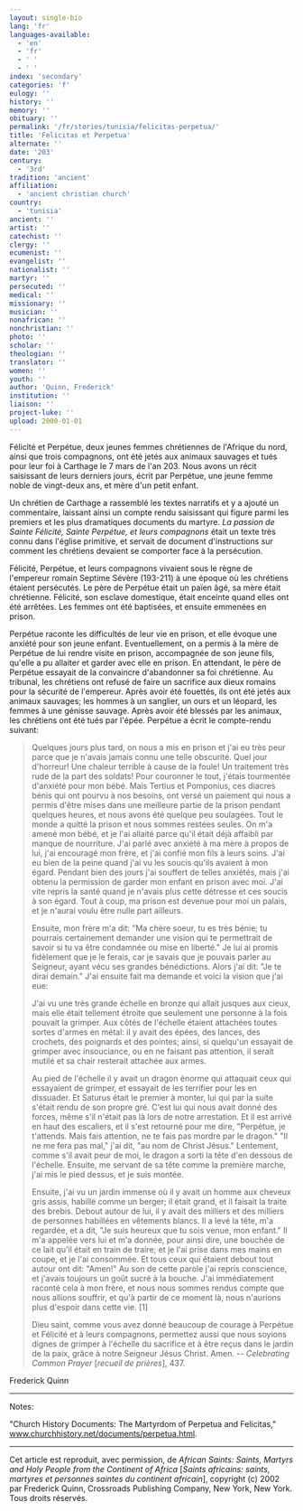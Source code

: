 ```yaml
---
layout: single-bio
lang: 'fr'
languages-available:
  - 'en'
  - 'fr'
  - ' '
  - ' '
index: 'secondary'
categories: 'f'
eulogy: ''
history: ''
memory: ''
obituary: ''
permalink: '/fr/stories/tunisia/felicitas-perpetua/'
title: 'Felicitas et Perpetua'
alternate: ''
date: '203'
century:
  - '3rd'
tradition: 'ancient'
affiliation:
  - 'ancient christian church'
country:
  - 'tunisia'
ancient: ''
artist: ''
catechist: ''
clergy: ''
ecumenist: ''
evangelist: ''
nationalist: ''
martyr: ''
persecuted: ''
medical: ''
missionary: ''
musician: ''
nonafrican: ''
nonchristian: ''
photo: ''
scholar: ''
theologian: ''
translator: ''
women: ''
youth: ''
author: 'Quinn, Frederick'
institution: ''
liaison: ''
project-luke: ''
upload: 2000-01-01
---
```



F&eacute;licit&eacute; et Perp&eacute;tue, deux jeunes femmes chrétiennes de l'Afrique du nord, ainsi que trois compagnons, ont été jetés aux animaux sauvages et tués pour leur foi à Carthage le 7 mars de l'an 203. Nous avons un récit saisissant de leurs derniers jours, écrit par Perp&eacute;tue, une jeune femme noble de vingt-deux ans, et mère d'un petit enfant.

Un chrétien de Carthage a rassemblé les textes narratifs et y a ajouté un commentaire, laissant ainsi un compte rendu saisissant qui figure parmi les premiers et les plus dramatiques documents du martyre. *La passion de Sainte F&eacute;licit&eacute;, Sainte Perp&eacute;tue, et leurs compagnons* était un texte très connu dans l'église primitive, et servait de document d'instructions sur comment les chrétiens devaient se comporter face à la persécution.

F&eacute;licit&eacute;, Perp&eacute;tue, et leurs compagnons vivaient sous le règne de l'empereur romain Septime Sévère (193-211) à une époque o&#249; les chrétiens étaient persécutés. Le père de Perp&eacute;tue était un païen âgé, sa mère était chrétienne. F&eacute;licit&eacute;, son esclave domestique, était enceinte quand elles ont été arrêtées. Les femmes ont été baptisées, et ensuite emmenées en prison.

Perp&eacute;tue raconte les difficultés de leur vie en prison, et elle évoque une anxiété pour son jeune enfant. Eventuellement, on a permis à la mère de Perp&eacute;tue  de lui rendre visite en prison, accompagnée de son jeune fils, qu'elle a pu allaiter et garder avec elle en prison. En attendant, le père de Perp&eacute;tue essayait de la convaincre d'abandonner sa foi chrétienne. Au tribunal, les chrétiens ont refusé de faire un sacrifice aux dieux romains pour la sécurité de l'empereur. Après avoir été fouettés, ils ont été jetés aux animaux sauvages; les hommes à un sanglier, un ours et un léopard, les femmes à une génisse sauvage. Après avoir été blessés par les animaux, les chrétiens ont été tués par l'épée. Perp&eacute;tue  a écrit le compte-rendu suivant:

> Quelques jours plus tard, on nous a mis en prison et j'ai eu très peur parce que je n'avais jamais connu une telle obscurité. Quel jour d'horreur! Une chaleur terrible à cause de la foule! Un traitement très rude de la part des soldats! Pour couronner le tout, j'étais tourmentée d'anxiété pour mon bébé. Mais Tertius et Pomponius, ces diacres bénis qui ont pourvu à nos besoins, ont versé un paiement qui nous a permis d'être mises dans une meilleure partie de la prison pendant quelques heures, et nous avons été quelque peu soulagées. Tout le monde a quitté la prison et nous sommes restées seules. On m'a amené mon bébé, et je l'ai allaité parce qu'il était déjà affaibli par manque de nourriture. J'ai parlé avec anxiété à ma mère à propos de lui, j'ai encouragé mon frère, et j'ai confié mon fils à leurs soins. J'ai eu bien de la peine quand j'ai vu les soucis qu'ils avaient à mon égard. Pendant bien des jours j'ai souffert de telles anxiétés, mais j'ai obtenu la permission de garder mon enfant en prison avec moi. J'ai vite repris la santé quand je n'avais plus cette détresse et ces soucis à son égard. Tout à coup, ma prison est devenue pour moi un palais, et je n'aurai voulu être nulle part ailleurs.
> 
> Ensuite, mon frère m'a dit: "Ma chère soeur, tu es très bénie; tu pourrais certainement demander une vision qui te permettrait de savoir si tu va être condamnée ou mise en liberté." Je lui ai promis fidèlement que je le ferais, car je savais que je pouvais parler au Seigneur, ayant vécu ses grandes bénédictions. Alors j'ai dit: "Je te dirai demain." J'ai ensuite fait ma demande et voici la vision que j'ai eue:
> 
> J'ai vu une très grande échelle en bronze qui allait jusques aux cieux, mais elle était tellement étroite que seulement une personne à la fois pouvait la grimper. Aux côtés de l'échelle étaient attachées toutes sortes d'armes en métal: il y avait des épées, des lances, des crochets, des poignards et des pointes; ainsi, si quelqu'un essayait de grimper avec insouciance, ou en ne faisant pas attention, il serait mutilé et sa chair resterait attachée aux armes.
> 
> Au pied de l'échelle il y avait un dragon énorme qui attaquait ceux qui essayaient de grimper, et essayait de les terrifier pour les en dissuader. Et Saturus était le premier à monter, lui qui par la suite s'était rendu de son propre gré. C'est lui qui nous avait donné des forces, même s'il n'était pas là lors de notre arrestation. Et il est arrivé en haut des escaliers, et il s'est retourné pour me dire, "Perp&eacute;tue, je t'attends. Mais fais attention, ne te fais pas mordre par le dragon." "Il ne me fera pas mal," j'ai dit, "au nom de Christ Jésus." Lentement, comme s'il avait peur de moi, le dragon a sorti la tête d'en dessous de l'échelle. Ensuite, me servant de sa tête comme la première marche, j'ai mis le pied dessus, et je suis montée.
> 
> Ensuite, j'ai vu un jardin immense où il y avait un homme aux cheveux gris assis, habillé comme un berger; il était grand, et il faisait la traite des brebis. Debout autour de lui, il y avait des milliers et des milliers de personnes habillées en vêtements blancs. Il a levé la tête, m'a regardée, et a dit, "Je suis heureux que tu sois venue, mon enfant." Il m'a appelée vers lui et m'a donnée, pour ainsi dire, une bouchée de ce lait qu'il était en train de traire; et je l'ai prise dans mes mains en coupe, et je l'ai consommée. Et tous ceux qui étaient debout tout autour ont dit: "Amen!" Au son de cette parole j'ai repris conscience, et j'avais toujours un goût sucré à la bouche. J'ai immédiatement raconté cela à mon frère, et nous nous sommes rendus compte que nous allions souffrir, et qu'à partir de ce moment là, nous n'aurions plus d'espoir dans cette vie. [1]
> 
> 
> Dieu saint, comme vous avez donné beaucoup de courage à Perp&eacute;tue et F&eacute;licit&eacute; et à leurs compagnons, permettez aussi que nous soyions dignes de grimper à l'échelle du sacrifice et à être reçus dans le jardin de la paix, grâce à notre Seigneur Jésus Christ. Amen.
> -- *Celebrating Common Prayer* [*recueil de prières*], 437.

Frederick Quinn

---

Notes:

"Church History Documents: The Martyrdom of Perpetua and Felicitas," www.churchhistory.net/documents/perpetua.html.

---

Cet article est reproduit, avec permission, de *African Saints: Saints, Martyrs and Holy People from the Continent of Africa* [*Saints africains: saints, martyres et personnes saintes du continent africain*], copyright (c) 2002 par Frederick Quinn, Crossroads Publishing Company, New York, New York. Tous droits réservés.